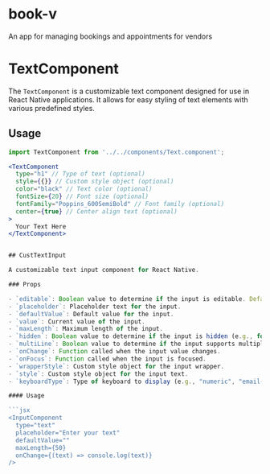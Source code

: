 # book-v
An app for managing bookings and appointments for vendors

# TextComponent

The `TextComponent` is a customizable text component designed for use in React Native applications. It allows for easy styling of text elements with various predefined styles.

## Usage

```jsx
import TextComponent from '../../components/Text.component';

<TextComponent
  type="h1" // Type of text (optional)
  style={{}} // Custom style object (optional)
  color="black" // Text color (optional)
  fontSize={20} // Font size (optional)
  fontFamily="Poppins_600SemiBold" // Font family (optional)
  center={true} // Center align text (optional)
>
  Your Text Here
</TextComponent>


## CustTextInput

A customizable text input component for React Native.

### Props

- `editable`: Boolean value to determine if the input is editable. Defaults to `true`.
- `placeholder`: Placeholder text for the input.
- `defaultValue`: Default value for the input.
- `value`: Current value of the input.
- `maxLength`: Maximum length of the input.
- `hidden`: Boolean value to determine if the input is hidden (e.g., for passwords). Defaults to `false`.
- `multiLine`: Boolean value to determine if the input supports multiple lines. Defaults to `false`.
- `onChange`: Function called when the input value changes.
- `onFocus`: Function called when the input is focused.
- `wrapperStyle`: Custom style object for the input wrapper.
- `style`: Custom style object for the input text.
- `keyboardType`: Type of keyboard to display (e.g., "numeric", "email-address").

#### Usage

```jsx
<InputComponent
  type="text"
  placeholder="Enter your text"
  defaultValue=""
  maxLength={50}
  onChange={(text) => console.log(text)}
/>
